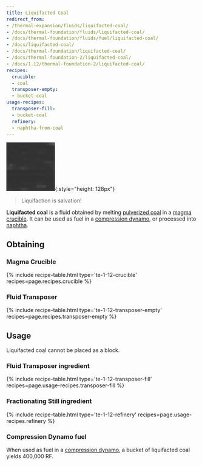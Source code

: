 ```yaml
---
title: Liquifacted Coal
redirect_from:
- /thermal-expansion/fluids/liquifacted-coal/
- /docs/thermal-foundation/fluids/liquifacted-coal/
- /docs/thermal-foundation/fluids/fuel/liquifacted-coal/
- /docs/liquifacted-coal/
- /docs/thermal-foundation/liquifacted-coal/
- /docs/thermal-foundation-2/liquifacted-coal/
- /docs/1.12/thermal-foundation-2/liquifacted-coal/
recipes:
  crucible:
  - coal
  transposer-empty:
  - bucket-coal
usage-recipes:
  transposer-fill:
  - bucket-coal
  refinery:
  - naphtha-from-coal
---
```


![Liquifacted coal](/assets/images/thermal-foundation-2/liquifacted-coal.gif){:style="height: 128px"}

> Liquifaction is salvation!


**Liquifacted coal** is a fluid obtained by melting [pulverized
coal](../pulverized-coal/) in a [magma crucible](../../thermal-expansion/magma-crucible/). It
can be used as fuel in a [compression dynamo](../../thermal-expansion/compression-dynamo/), or
processed into [naphtha](../naphtha/).


Obtaining
---------

### Magma Crucible
{% include recipe-table.html type='te-1-12-crucible' recipes=page.recipes.crucible %}

### Fluid Transposer
{% include recipe-table.html type='te-1-12-transposer-empty' recipes=page.recipes.transposer-empty %}


Usage
-----

Liquifacted coal cannot be placed as a block.

### Fluid Transposer ingredient
{% include recipe-table.html type='te-1-12-transposer-fill' recipes=page.usage-recipes.transposer-fill %}

### Fractionating Still ingredient
{% include recipe-table.html type='te-1-12-refinery' recipes=page.usage-recipes.refinery %}

### Compression Dynamo fuel
When used as fuel in a [compression dynamo](../../thermal-expansion/compression-dynamo/), a bucket
of liquifacted coal yields 400,000 RF.
